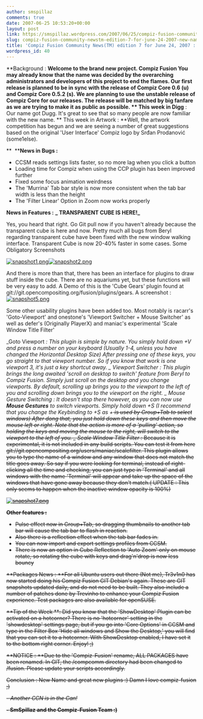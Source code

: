 ```yaml
---
author: smspillaz
comments: true
date: 2007-06-25 10:53:20+00:00
layout: post
link: https://smspillaz.wordpress.com/2007/06/25/compiz-fusion-community-newstm-edition-7-for-june-24-2007-new-name/
slug: compiz-fusion-community-newstm-edition-7-for-june-24-2007-new-name
title: 'Compiz Fusion Community News(TM) edition 7 for June 24, 2007 : New Name'
wordpress_id: 40
---
```


**Background : **Welcome to the brand new project. **Compiz Fusion** You may already know that the name was decided by the overarching administrators and developers of this project to end the flames. Our first release is planned to be in sync with the release of Compiz Core 0.6 (u) and Compiz Core 0.5.2 (s). We are planning to use the unstable release of Compiz Core for our releases. The release will be matched by big fanfare as we are trying to make it as public as possible.
**
This week in Digg** : Our name got Dugg. It's great to see that so many people are now familiar with the new name.
**
This week in Artwork : **Well, the artwork competition has begun and we are seeing a number of great suggestions based on the original 'User Interface' Compiz logo by Srđan Prodanović (some1else).

**  ****News in Bugs :**

- CCSM reads settings lists faster, so no more lag when you click a button
- Loading time for Compiz when using the CCP plugin has been improved further
- Fixed some focus animation weirdness
- The 'Murrina' Tab bar style is now more consistent when the tab bar width is less than the height
- The 'Filter Linear' Option in Zoom now works properly

**News in Features :**
**_
TRANSPARENT CUBE IS HERE!_**

Yes, you heard that right. Go Git pull now if you haven't already because the transparent cube is here and now. Pretty much all bugs from Beryl regarding transparent cube have been fixed with the new window walking interface. Transparent Cube is now 20-40% faster in some cases. Some Obligatory Screenshots

[![snapshot1.png](http://smspillaz.files.wordpress.com/2007/06/snapshot1.thumbnail.png)](http://smspillaz.files.wordpress.com/2007/06/snapshot1.png)[![snapshot2.png](http://smspillaz.files.wordpress.com/2007/06/snapshot2.thumbnail.png)](http://smspillaz.files.wordpress.com/2007/06/snapshot2.png)

And there is more than that, there has been an interface for plugins to draw stuff inside the cube. There are no aquariums yet, but these functions will be very easy to add. A Demo of this is the 'Cube Gears' plugin found at git://git.opencompositing.org/fusion/plugins/gears. A screenshot :
[![snapshot5.png](http://smspillaz.files.wordpress.com/2007/06/snapshot5.thumbnail.png)](http://smspillaz.files.wordpress.com/2007/06/snapshot5.png)

Some other usability plugins have been added too. Most notably is racarr's 'Goto-Viewport' and onestone's 'Viewport Switcher + Mouse Switcher' as well as defer's (Originally PlayerX) and maniac's experimental 'Scale Window Title Filter'

_Goto Viewport _: This plugin is simple by nature. You simply hold down <Super>+V and press a number on your keyboard (Usually 1-4, unless you have changed the Horizontal Desktop Size) After pressing one of these keys, you go straight to that viewport number. So if you know that work is one viewport 3, it's just a key shortcut away.
_
Viewport Switcher _: This plugin brings the long awaited 'scroll on desktop to switch' feature from Beryl to Compiz Fusion. Simply just scroll on the desktop and you change viewports. By default, scrolling up brings you to the viewport to the left of you and scrolling down brings you to the viewport on the right.
_
Mouse Gesture Switching :_ It doesn't stop there however, as you can now use <b>Mouse Gestures</b> to switch viewports. Simply hold down <Super>+S (I recommend that you change the Keybinding to <Ctrl><Alt>+S as <Super>+<S> is used by Group+Tab to select windows) After dong that, you just hold down these keys and then move the mouse left or right. Note that the action is more of a 'pulling' action, so holding the keys and moving the mouse to the right, will switch to the viewport to the left of you.
_
Scale Window Title Filter :_ Because it is experimental, it is not included in any build scripts. You can test it from here git://git.opencompositing.org/users/maniac/scalefilter. This plugin allows you to type the name of a window and any window that does not match the title goes away. So say if you were looking for terminal, instead of right-clicking all the time and checking, you can just type in 'Terminal' and all windows with the name 'Terminal' will appear and take up the space of the windows that have gone away because they don't match.( UPDATE : This only seems to happen when the inactive window opacity is 100%)

[![snapshot7.png](http://smspillaz.files.wordpress.com/2007/06/snapshot7.thumbnail.png)](http://smspillaz.files.wordpress.com/2007/06/snapshot7.png)

**Other features :**
- Pulse effect now in Group+Tab, so dragging thumbnails to another tab bar will cause the tab bar to flash in reaction.
- Also there is a reflection effect when the tab bar fades in.
- You can now import and export settings profiles from CCSM.
- There is now an option in Cube Reflection to 'Auto Zoom' only on mouse rotate, so rotating the cube with keys and drag'n'drop is now less bouncy

**Packages News : **For all Ubuntu users out there (Not me), Tr3v1n0 has now started doing his Compiz Fusion GIT Debian's again. These are GIT snapshots updated daily, and do not need to be built. They also include a number of patches done by Trevinho to enhance your Compiz Fusion experience. Test packages are also available for openSUSE.

**Tip of the Week **: Did you know that the 'ShowDesktop' Plugin can be activated on a hotcorner? There is no 'hotcorner' setting in the 'showdesktop' settings page, but if you go into 'Core Options' in CCSM and type in the Filter Box 'Hide all windows and Show the Desktop,' you will find that you can set it to a hotcorner. With ShowDesktop enabled, I have set it to the bottom right corner. Enjoy! ;)

**NOTICE : **Due to the 'Compiz-Fusion' rename, ALL PACKAGES have been renamed. In GIT, the /compcomm directory had been changed to /fusion. Please update your scripts accordingly.

Conclusion : New Name and great new plugins :) Damn I love compiz-fusion ;)

_- Another CCN is in the Can!_

**- SmSpillaz and the Compiz-Fusion Team :)**
